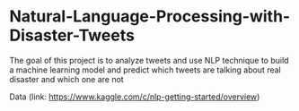 # Natural-Language-Processing-with-Disaster-Tweets

The goal of this project is to analyze tweets and use NLP technique to build a machine learning model and predict which tweets are talking about real disaster and which one are not

Data (link: https://www.kaggle.com/c/nlp-getting-started/overview)
